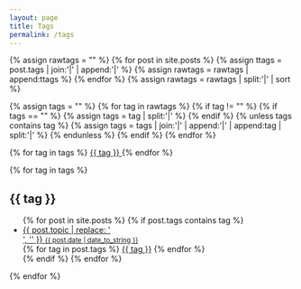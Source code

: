 ```yaml
---
layout: page
title: Tags
permalink: /tags
---
```

<div class="tag-page-wrapper">
{% assign rawtags = "" %}
{% for post in site.posts %}
	{% assign ttags = post.tags | join:'|' | append:'|' %}
	{% assign rawtags = rawtags | append:ttags %}
{% endfor %}
{% assign rawtags = rawtags | split:'|' | sort %}

{% assign tags = "" %}
{% for tag in rawtags %}
	{% if tag != "" %}
		{% if tags == "" %}
			{% assign tags = tag | split:'|' %}
		{% endif %}
		{% unless tags contains tag %}
			{% assign tags = tags | join:'|' | append:'|' | append:tag | split:'|' %}
		{% endunless %}
	{% endif %}
{% endfor %}

<div class="span-wrapper tag-page">
{% for tag in tags %}
    <span>
        <a href="#{{ tag | slugify }}"> {{ tag }} </a>
    </span>
{% endfor %}
</div>

{% for tag in tags %}
	<h2 id="{{ tag | slugify }}">{{ tag }}</h2>
	<ul>
	 {% for post in site.posts %}
		 {% if post.tags contains tag %}
		 <li>
            <div class="post-tag-list">
                <div>
                    <a href="{{ site.baseurl }}/{{ post.url }}">
                    {{ post.topic | replace: '<br>', '' }}
                        <small>{{ post.date | date_to_string }}</small>
                    </a>
                </div>
                <div class="span-wrapper tag-page">
                    {% for tag in post.tags %}
                        <span><a class="tag" href="/blog/tag#{{ tag | slugify }}">{{ tag }}</a></span>
                    {% endfor %}
                </div>
            </div>
		 </li>
		 {% endif %}
	 {% endfor %}
	</ul>
{% endfor %}
</div>
